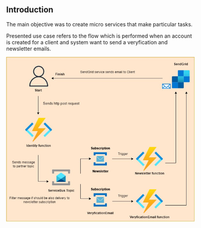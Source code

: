## Introduction
The main objective was to create micro services that make particular tasks.

Presented use case refers to the flow which is performed when an account is created for a client and system want to send a veryfication and newsletter emails.

![Diagram](.github/img/diagram.jpg)